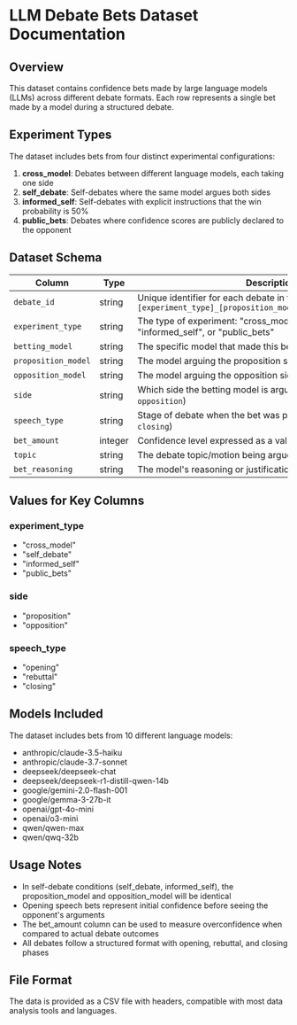 # LLM Debate Bets Dataset Documentation

## Overview
This dataset contains confidence bets made by large language models (LLMs) across different debate formats. Each row represents a single bet made by a model during a structured debate.

## Experiment Types
The dataset includes bets from four distinct experimental configurations:

1. **cross_model**: Debates between different language models, each taking one side
2. **self_debate**: Self-debates where the same model argues both sides
3. **informed_self**: Self-debates with explicit instructions that the win probability is 50%
4. **public_bets**: Debates where confidence scores are publicly declared to the opponent

## Dataset Schema

| Column | Type | Description |
|--------|------|-------------|
| `debate_id` | string | Unique identifier for each debate in format: `[experiment_type]_[proposition_model]_vs_[opposition_model]` |
| `experiment_type` | string | The type of experiment: "cross_model", "self_debate", "informed_self", or "public_bets" |
| `betting_model` | string | The specific model that made this bet |
| `proposition_model` | string | The model arguing the proposition side of the debate |
| `opposition_model` | string | The model arguing the opposition side of the debate |
| `side` | string | Which side the betting model is arguing (`proposition` or `opposition`) |
| `speech_type` | string | Stage of debate when the bet was placed (`opening`, `rebuttal`, or `closing`) |
| `bet_amount` | integer | Confidence level expressed as a value from 0-100 |
| `topic` | string | The debate topic/motion being argued |
| `bet_reasoning` | string | The model's reasoning or justification for its confidence bet |

## Values for Key Columns

### experiment_type
- "cross_model"
- "self_debate"
- "informed_self"
- "public_bets"

### side
- "proposition"
- "opposition"

### speech_type
- "opening"
- "rebuttal"
- "closing"

## Models Included
The dataset includes bets from 10 different language models:
- anthropic/claude-3.5-haiku
- anthropic/claude-3.7-sonnet
- deepseek/deepseek-chat
- deepseek/deepseek-r1-distill-qwen-14b
- google/gemini-2.0-flash-001
- google/gemma-3-27b-it
- openai/gpt-4o-mini
- openai/o3-mini
- qwen/qwen-max
- qwen/qwq-32b

## Usage Notes
- In self-debate conditions (self_debate, informed_self), the proposition_model and opposition_model will be identical
- Opening speech bets represent initial confidence before seeing the opponent's arguments
- The bet_amount column can be used to measure overconfidence when compared to actual debate outcomes
- All debates follow a structured format with opening, rebuttal, and closing phases

## File Format
The data is provided as a CSV file with headers, compatible with most data analysis tools and languages.
